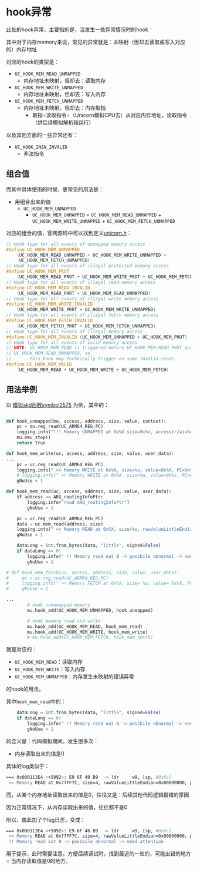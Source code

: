 # hook异常

此处的hook异常，主要指的是，当发生一些异常情况时的hook

其中对于内存memory来说，常见的异常就是：未映射（但却去读取或写入对应的）内存地址

对应的hook的类型是：

* `UC_HOOK_MEM_READ_UNMAPPED`
  * 内存地址未映射，但却去：读取内存
* `UC_HOOK_MEM_WRITE_UNMAPPED`
  * 内存地址未映射，但却去：写入内存
* `UC_HOOK_MEM_FETCH_UNMAPPED`
  * 内存地址未映射，但却去：内存取指
    * 取指=读取指令=（Unicorn模拟CPU去）从对应内存地址，读取指令（供后续模拟解析和运行）

以及其他方面的一些异常还有：

* `UC_HOOK_INSN_INVALID`
  * 非法指令

## 组合值

而其中具体使用的时候，更常见的用法是：

* 用组合出来的值
  * `UC_HOOK_MEM_UNMAPPED`
    * `UC_HOOK_MEM_UNMAPPED` = `UC_HOOK_MEM_READ_UNMAPPED` + `UC_HOOK_MEM_WRITE_UNMAPPED` + `UC_HOOK_MEM_FETCH_UNMAPPED`

对应的组合的值，官网源码中可以找到定义[unicorn.h](https://github.com/unicorn-engine/unicorn/blob/master/include/unicorn/unicorn.h)：

```c
// Hook type for all events of unmapped memory access
#define UC_HOOK_MEM_UNMAPPED                                                   \
    (UC_HOOK_MEM_READ_UNMAPPED + UC_HOOK_MEM_WRITE_UNMAPPED +                  \
     UC_HOOK_MEM_FETCH_UNMAPPED)
// Hook type for all events of illegal protected memory access
#define UC_HOOK_MEM_PROT                                                       \
    (UC_HOOK_MEM_READ_PROT + UC_HOOK_MEM_WRITE_PROT + UC_HOOK_MEM_FETCH_PROT)
// Hook type for all events of illegal read memory access
#define UC_HOOK_MEM_READ_INVALID                                               \
    (UC_HOOK_MEM_READ_PROT + UC_HOOK_MEM_READ_UNMAPPED)
// Hook type for all events of illegal write memory access
#define UC_HOOK_MEM_WRITE_INVALID                                              \
    (UC_HOOK_MEM_WRITE_PROT + UC_HOOK_MEM_WRITE_UNMAPPED)
// Hook type for all events of illegal fetch memory access
#define UC_HOOK_MEM_FETCH_INVALID                                              \
    (UC_HOOK_MEM_FETCH_PROT + UC_HOOK_MEM_FETCH_UNMAPPED)
// Hook type for all events of illegal memory access
#define UC_HOOK_MEM_INVALID (UC_HOOK_MEM_UNMAPPED + UC_HOOK_MEM_PROT)
// Hook type for all events of valid memory access
// NOTE: UC_HOOK_MEM_READ is triggered before UC_HOOK_MEM_READ_PROT and
// UC_HOOK_MEM_READ_UNMAPPED, so
//       this hook may technically trigger on some invalid reads.
#define UC_HOOK_MEM_VALID                                                      \
    (UC_HOOK_MEM_READ + UC_HOOK_MEM_WRITE + UC_HOOK_MEM_FETCH)
```

## 用法举例

以 [模拟akd函数symbol2575](../../../examples/example_akd_symbol2575.md) 为例，其中的：

```py

def hook_unmapped(mu, access, address, size, value, context):
    pc = mu.reg_read(UC_ARM64_REG_PC)
    logging.info("!!! Memory UNMAPPED at 0x%X size=0x%x, access(r/w)=%d, value=0x%X, PC=0x%X", address, size, access, value, pc)
    mu.emu_stop()
    return True

def hook_mem_write(uc, access, address, size, value, user_data):
...
    pc = uc.reg_read(UC_ARM64_REG_PC)
    logging.info(" >> Memory WRITE at 0x%X, size=%u, value=0x%X, PC=0x%X", address, size, value, pc)
    # logging.info(" >> Memory WRITE at 0x%X, size=%u, value=0x%s, PC=0x%X", address, size, value.to_bytes(8, "little").hex(), pc))
    gNoUse = 1

def hook_mem_read(uc, access, address, size, value, user_data):
    if address == ARG_routingInfoPtr:
        logging.info("read ARG_routingInfoPtr")
        gNoUse = 1

    pc = uc.reg_read(UC_ARM64_REG_PC)
    data = uc.mem_read(address, size)
    logging.info(" << Memory READ at 0x%X, size=%u, rawValueLittleEndian=0x%s, pc=0x%X", address, size, data.hex(), pc)
    gNoUse = 1

    dataLong = int.from_bytes(data, "little", signed=False)
    if dataLong == 0:
        logging.info(" !! Memory read out 0 -> possbile abnormal -> need attention")
        gNoUse = 1

# def hook_mem_fetch(uc, access, address, size, value, user_data):
#     pc = uc.reg_read(UC_ARM64_REG_PC)
#     logging.info(" >> Memory FETCH at 0x%X, size= %u, value= 0x%X, PC= 0x%X", address, size, value, pc))
#     gNoUse = 1

...
        # hook unmamapped memory
        mu.hook_add(UC_HOOK_MEM_UNMAPPED, hook_unmapped)

        # hook memory read and write
        mu.hook_add(UC_HOOK_MEM_READ, hook_mem_read)
        mu.hook_add(UC_HOOK_MEM_WRITE, hook_mem_write)
        # mu.hook_add(UC_HOOK_MEM_FETCH, hook_mem_fetch)
```

就是对应的：

* `UC_HOOK_MEM_READ`：读取内存
* `UC_HOOK_MEM_WRITE`：写入内存
* `UC_HOOK_MEM_UNMAPPED`：内存发生未映射的错误异常

的hook的用法。

其中`hook_mem_read`中的：

```py
    dataLong = int.from_bytes(data, "little", signed=False)
    if dataLong == 0:
        logging.info(" !! Memory read out 0 -> possbile abnormal -> need attention")
        gNoUse = 1
```

的含义是：代码模拟期间，发生很多次：

* 内存读取出来的值是0

具体的log类似于：

```bash
=== 0x000113E4 <+5092>: E9 6F 40 B9  -> ldr     w9, [sp, #0x6c]
 << Memory READ at 0x77FF7C, size=4, rawValueLittleEndian=0x00000000, pc=0x113E4
```

而，从某个内存地址读取出来的值是0，往往又是：后续其他代码逻辑报错的原因

因为正常情况下，从内存读取出来的值，往往都不是0

所以，由此加了个log日志，变成：

```bash
=== 0x000113E4 <+5092>: E9 6F 40 B9  -> ldr     w9, [sp, #0x6c]
 << Memory READ at 0x77FF7C, size=4, rawValueLittleEndian=0x00000000, pc=0x113E4
 !! Memory read out 0 -> possbile abnormal -> need attention
```

用于提示，此时需要注意，方便后续调试时，找到最近的一处的，可能出错的地方 = 当内存读取值是0的地方。
